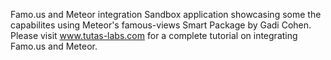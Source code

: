 Famo.us and Meteor integration Sandbox application showcasing some the capabilites using Meteor's famous-views Smart Package 
by Gadi Cohen. Please visit www.tutas-labs.com for a complete tutorial on integrating Famo.us and Meteor.
